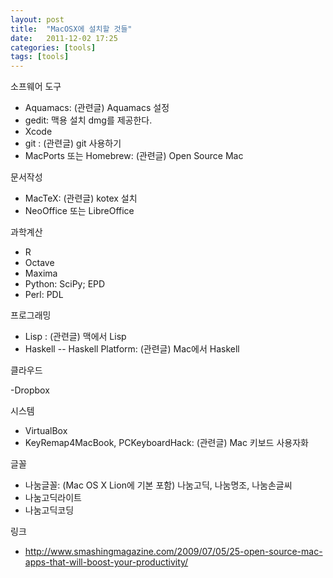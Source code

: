 ```yaml
---
layout: post
title:  "MacOSX에 설치할 것들"
date:   2011-12-02 17:25
categories: [tools]
tags: [tools]
---
```


소프웨어 도구

- Aquamacs: (관련글) Aquamacs 설정
- gedit: 맥용 설치 dmg를 제공한다.
- Xcode
- git : (관련글) git 사용하기
- MacPorts 또는 Homebrew: (관련글) Open Source Mac

문서작성

- MacTeX: (관련글) kotex 설치
- NeoOffice 또는 LibreOffice

과학계산

- R
- Octave
- Maxima
- Python: SciPy; EPD
- Perl: PDL

프로그래밍

- Lisp : (관련글) 맥에서 Lisp
- Haskell -- Haskell Platform: (관련글) Mac에서 Haskell

클라우드

-Dropbox

시스템

- VirtualBox
- KeyRemap4MacBook,  PCKeyboardHack: (관련글) Mac 키보드 사용자화

글꼴

- 나눔글꼴: (Mac OS X Lion에 기본 포함) 나눔고딕, 나눔명조, 나눔손글씨
- 나눔고딕라이트
- 나눔고딕코딩

링크

- http://www.smashingmagazine.com/2009/07/05/25-open-source-mac-apps-that-will-boost-your-productivity/
